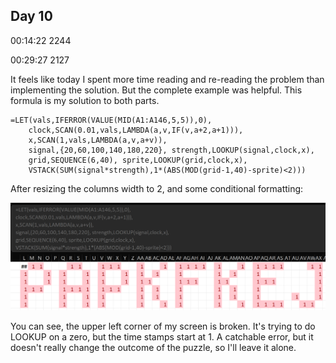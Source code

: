 ## Day 10

00:14:22   2244 

00:29:27   2127

It feels like today I spent more time reading and re-reading the problem than implementing the solution. But the complete example was helpful.
This formula is my solution to both parts.

    =LET(vals,IFERROR(VALUE(MID(A1:A146,5,5)),0),
        clock,SCAN(0.01,vals,LAMBDA(a,v,IF(v,a+2,a+1))),
        x,SCAN(1,vals,LAMBDA(a,v,a+v)),
        signal,{20,60,100,140,180,220}, strength,LOOKUP(signal,clock,x),
        grid,SEQUENCE(6,40), sprite,LOOKUP(grid,clock,x),
        VSTACK(SUM(signal*strength),1*(ABS(MOD(grid-1,40)-sprite)<2)))
        
After resizing the columns width to 2, and some conditional formatting:

![screenshot](/Day10.png)

You can see, the upper left corner of my screen is broken. It's trying to do LOOKUP on a zero, but the time stamps start at 1.
A catchable error, but it doesn't really change the outcome of the puzzle, so I'll leave it alone.
